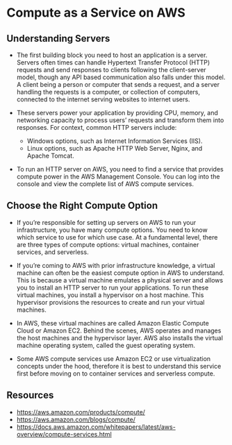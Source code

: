 # Compute as a Service on AWS

## Understanding Servers

- The first building block you need to host an application is a server. Servers often times can handle Hypertext Transfer Protocol (HTTP) requests and send responses to clients following the client-server model, though any API based communication also falls under this model. A client being a person or computer that sends a request, and a server handling the requests is a computer, or collection of computers, connected to the internet serving websites to internet users.

- These servers power your application by providing CPU, memory, and networking capacity to process users’ requests and transform them into responses. For context, common HTTP servers include:
    - Windows options, such as Internet Information Services (IIS).
    - Linux options, such as Apache HTTP Web Server, Nginx, and Apache Tomcat.

- To run an HTTP server on AWS, you need to find a service that provides compute power in the AWS Management Console. You can log into the console and view the complete list of AWS compute services.

## Choose the Right Compute Option

- If you’re responsible for setting up servers on AWS to run your infrastructure, you have many compute options. You need to know which service to use for which use case. At a fundamental level, there are three types of compute options: virtual machines, container services, and serverless. 

- If you’re coming to AWS with prior infrastructure knowledge, a virtual machine can often be the easiest compute option in AWS to understand. This is because a virtual machine emulates a physical server and allows you to install an HTTP server to run your applications. To run these virtual machines, you install a hypervisor on a host machine. This hypervisor provisions the resources to create and run your virtual machines.

- In AWS, these virtual machines are called Amazon Elastic Compute Cloud or Amazon EC2. Behind the scenes, AWS operates and manages the host machines and the hypervisor layer. AWS also installs the virtual machine operating system, called the guest operating system.

- Some AWS compute services use Amazon EC2 or use virtualization concepts under the hood, therefore it is best to understand this service first before moving on to container services and serverless compute. 

## Resources

- https://aws.amazon.com/products/compute/
- https://aws.amazon.com/blogs/compute/
- https://docs.aws.amazon.com/whitepapers/latest/aws-overview/compute-services.html
